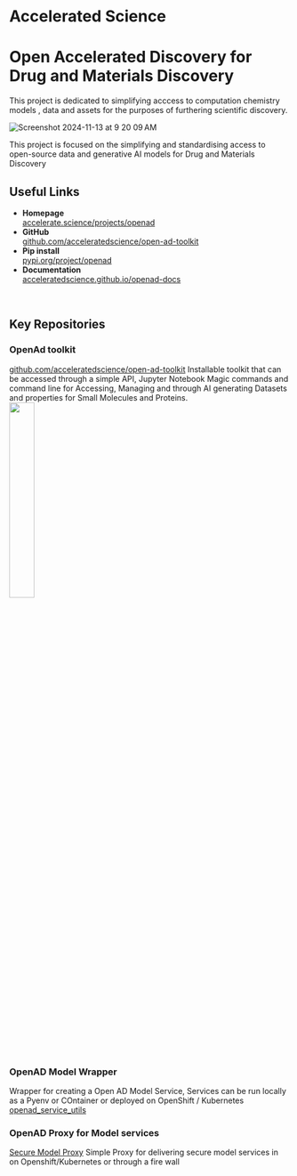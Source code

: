 # Accelerated Science 
# Open Accelerated Discovery for Drug and Materials Discovery

This project is dedicated to simplifying acccess to computation chemistry models , data and assets for the purposes of furthering scientific discovery.

![Screenshot 2024-11-13 at 9 20 09 AM](https://github.com/user-attachments/assets/684f090b-92a8-41a0-a805-5fd38204d5f4)

This project is focused on the simplifying and standardising access to open-source data and generative AI models for Drug and Materials Discovery

## Useful Links
- **Homepage**<br>
  [accelerate.science/projects/openad](https://accelerate.science/projects/openad)
- **GitHub**<br>
  [github.com/acceleratedscience/open-ad-toolkit](https://github.com/acceleratedscience/open-ad-toolkit)
- **Pip install**<br>
  [pypi.org/project/openad](https://pypi.org/project/openad)
- **Documentation**<br>
  [acceleratedscience.github.io/openad-docs](https://acceleratedscience.github.io/openad-docs)
<br>

## Key Repositories
  ### OpenAd toolkit
  [github.com/acceleratedscience/open-ad-toolkit](https://github.com/acceleratedscience/open-ad-toolkit)
  Installable toolkit that can be accessed through a simple API, Jupyter Notebook Magic commands and command line for Accessing, Managing and through AI generating Datasets and properties for Small Molecules and Proteins. 
<br> <img src="https://github.com/user-attachments/assets/226d5a39-5098-4d8f-bcb9-7990e0277edc" width="30%" height="30%" >

  ### OpenAD Model Wrapper
  Wrapper for creating a Open AD Model Service, Services can be run locally as a Pyenv or COntainer or deployed on OpenShift / Kubernetes
  [openad_service_utils](https://github.com/acceleratedscience/openad_service_utils)

  ### OpenAD Proxy for Model services
  [Secure Model Proxy](https://github.com/acceleratedscience/guardian)
  Simple Proxy for delivering secure model services in on Openshift/Kubernetes or through a fire wall 
